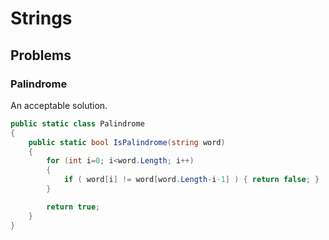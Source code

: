# Strings

## Problems

### Palindrome

An acceptable solution.

```c#
public static class Palindrome
{
    public static bool IsPalindrome(string word)
    {
        for (int i=0; i<word.Length; i++)
        {
            if ( word[i] != word[word.Length-i-1] ) { return false; }
        }

        return true;
    }
}
```